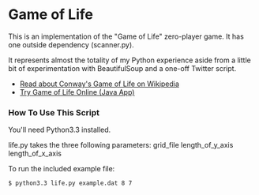 # Game of Life
This is an implementation of the "Game of Life" zero-player game. It has one outside dependency (scanner.py).

It represents almost the totality of my Python experience aside from a little bit of experimentation with BeautifulSoup and a one-off Twitter script.

* [Read about Conway's Game of Life on Wikipedia](https://en.wikipedia.org/wiki/Conway%27s_Game_of_Life)
* [Try Game of Life Online (Java App)](http://psych.hanover.edu/JavaTest/Play/Life.html)

### How To Use This Script
You'll need Python3.3 installed.

life.py takes the three following parameters: grid_file length_of_y_axis length_of_x_axis

To run the included example file:

```bash
$ python3.3 life.py example.dat 8 7
```
